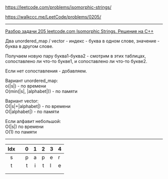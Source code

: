 https://leetcode.com/problems/isomorphic-strings/

https://walkccc.me/LeetCode/problems/0205/

__________

[Разбор задачи 205 leetcode.com Isomorphic Strings. Решение на C++](https://www.youtube.com/watch?v=a793ad7hmao)

Два unordered_mар / vector - индекс - буква в одном слове, значение - буква в другом слове.

Получаем новую пару буква1-буква2 - смотрим в этих таблицах, сопоставлено ли что-то букве1, и сопоставлено ли что-то букве2.

Если нет сопоставления - добавляем.

Вариант unordered_mар:  
о(|s|) - по времени  
O(min(|s|, |alphabet|)) - по памяти  

Вариант vector:  
O(|s|+|alphabet|) - по времени  
O(|alphabet|) - по памяти

Если алфавит небольшой:  
O(|s|) по времени  
O(1) по памяти

__________

| Idx 	|   	| 0 	| 1 	| 2 	| 3 	| 4 	|
|:---:	|:-:	|:-:	|:-:	|:-:	|---	|---	|
|  s  	|   	| p 	| a 	| p 	| e 	| r 	|
|  t  	|   	| t 	| i 	| t 	| l 	| e 	|
|     	|   	|   	|   	|   	|   	|   	|
|     	|   	|   	|   	|   	|   	|   	|
